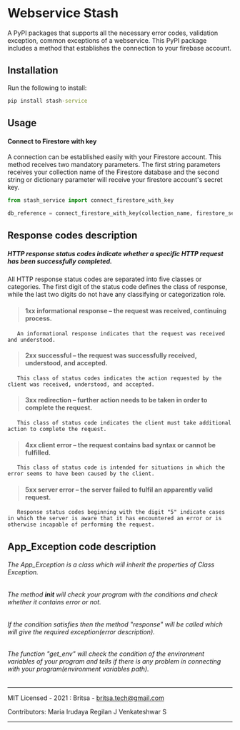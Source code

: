 # Webservice Stash

A PyPI packages that supports all the necessary error codes, validation exception, common exceptions of a webservice. This PyPI package includes a method that establishes the connection to your firebase account.

## Installation

Run the following to install:

```cmd
pip install stash-service
```

## Usage

#### Connect to Firestore with key

A connection can be established easily with your Firestore account. This method receives two mandatory parameters. The first string parameters receives your collection name of the Firestore database and the second string or dictionary parameter will receive your firestore account's secret key.

```python
from stash_service import connect_firestore_with_key

db_reference = connect_firestore_with_key(collection_name, firestore_secret_key)
```

## Response codes description
##### HTTP response status codes indicate whether a specific HTTP request has been successfully completed.
All HTTP response status codes are separated into five classes or categories. The first digit of the status code defines the class of response,
while the last two digits do not have any classifying or categorization role.
> #### 1xx informational response – the request was received, continuing process.
       An informational response indicates that the request was received and understood. 
> #### 2xx successful – the request was successfully received, understood, and accepted.
       This class of status codes indicates the action requested by the client was received, understood, and accepted.
> #### 3xx redirection – further action needs to be taken in order to complete the request.
       This class of status code indicates the client must take additional action to complete the request. 
> #### 4xx client error – the request contains bad syntax or cannot be fulfilled.
       This class of status code is intended for situations in which the error seems to have been caused by the client.
> #### 5xx server error – the server failed to fulfil an apparently valid request.
       Response status codes beginning with the digit "5" indicate cases in which the server is aware that it has encountered an error or is otherwise incapable of performing the request.

## App_Exception code description
######  The App_Exception is a class which will inherit the properties of Class Exception.
######  The method __init__  will check your program with the conditions and check whether it contains error or not.
###### If the condition satisfies then the method "response" will be called which will give the required exception(error description). 
###### The function "get_env" will check the condition of the environment variables of your program and tells if there is any problem in connecting with your program(environment variables path).

---

MIT Licensed - 2021 : Britsa - britsa.tech@gmail.com

Contributors:
Maria Irudaya Regilan J
Venkateshwar S

---
